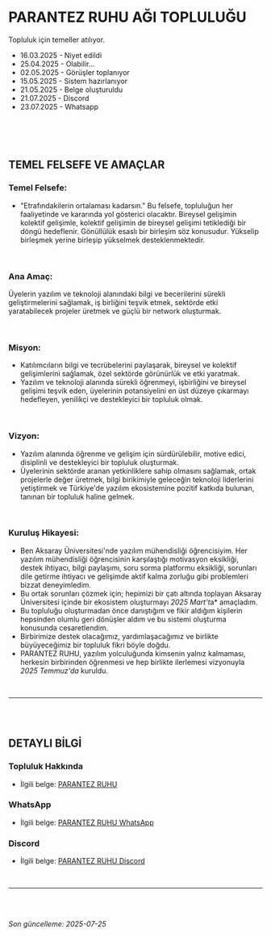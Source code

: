 # PARANTEZ RUHU AĞI TOPLULUĞU

Topluluk için temeller atılıyor. 
- 16.03.2025 - Niyet edildi
- 25.04.2025 - Olabilir...
- 02.05.2025 - Görüşler toplanıyor
- 15.05.2025 - Sistem hazırlanıyor
- 21.05.2025 - Belge oluşturuldu
- 21.07.2025 - Discord
- 23.07.2025 - Whatsapp


<br><br><br>



## TEMEL FELSEFE VE AMAÇLAR

### Temel Felsefe: 
- "Etrafındakilerin ortalaması kadarsın." Bu felsefe, topluluğun her faaliyetinde ve kararında yol gösterici olacaktır. Bireysel gelişimin kolektif gelişimle, kolektif gelişimin de bireysel gelişimi tetiklediği bir döngü hedeflenir. Gönüllülük esaslı bir birleşim söz konusudur. Yükselip birleşmek yerine birleşip yükselmek desteklenmektedir.


<br>


### Ana Amaç: 
Üyelerin yazılım ve teknoloji alanındaki bilgi ve becerilerini sürekli geliştirmelerini sağlamak, iş birliğini teşvik etmek, sektörde etki yaratabilecek projeler üretmek ve güçlü bir network oluşturmak.


<br>


### Misyon: 
- Katılımcıların bilgi ve tecrübelerini paylaşarak, bireysel ve kolektif gelişimlerini sağlamak, özel sektörde görünürlük ve etki yaratmak.
- Yazılım ve teknoloji alanında sürekli öğrenmeyi, işbirliğini ve bireysel gelişimi teşvik eden, üyelerinin potansiyelini en üst düzeye çıkarmayı hedefleyen, yenilikçi ve destekleyici bir topluluk olmak.


<br>


### Vizyon: 
- Yazılım alanında öğrenme ve gelişim için sürdürülebilir, motive edici, disiplinli ve destekleyici bir topluluk oluşturmak.
- Üyelerinin sektörde aranan yetkinliklere sahip olmasını sağlamak, ortak projelerle değer üretmek, bilgi birikimiyle geleceğin teknoloji liderlerini yetiştirmek ve Türkiye'de yazılım ekosistemine pozitif katkıda bulunan, tanınan bir topluluk haline gelmek.


<br>


### Kuruluş Hikayesi:
- Ben Aksaray Üniversitesi'nde yazılım mühendisliği öğrencisiyim. Her yazılım mühendisliği öğrencisinin karşılaştığı motivasyon eksikliği, destek ihtiyacı, bilgi paylaşımı, soru sorma platformu eksikliği, sorunları dile getirme ihtiyacı ve gelişimde aktif kalma zorluğu gibi problemleri bizzat deneyimledim.
- Bu ortak sorunları çözmek için; hepimizi bir çatı altında toplayan Aksaray Üniversitesi içinde bir ekosistem oluşturmayı *2025 Mart't*a* amaçladım.
- Bu topluluğu oluşturmadan önce danıştığım ve fikir aldığım kişilerin hepsinden olumlu geri dönüşler aldım ve bu sistemi oluşturma konusunda cesaretlendim.
- Birbirimize destek olacağımız, yardımlaşacağımız ve birlikte büyüyeceğimiz bir topluluk fikri böyle doğdu.
- PARANTEZ RUHU, yazılım yolculuğunda kimsenin yalnız kalmaması, herkesin birbirinden öğrenmesi ve hep birlikte ilerlemesi vizyonuyla *2025 Temmuz'da* kuruldu.



<br><hr><br><br>




## DETAYLI BİLGİ

### Topluluk Hakkında
- İlgili belge: [PARANTEZ RUHU](PARANTEZ_RUHU.md)

### WhatsApp
- İlgili belge: [PARANTEZ RUHU WhatsApp](WhatsApp\readme.md)

### Discord
- İlgili belge: [PARANTEZ RUHU Discord](Discord\readme.md)



<br><hr><br><br>

*Son güncelleme: 2025-07-25*